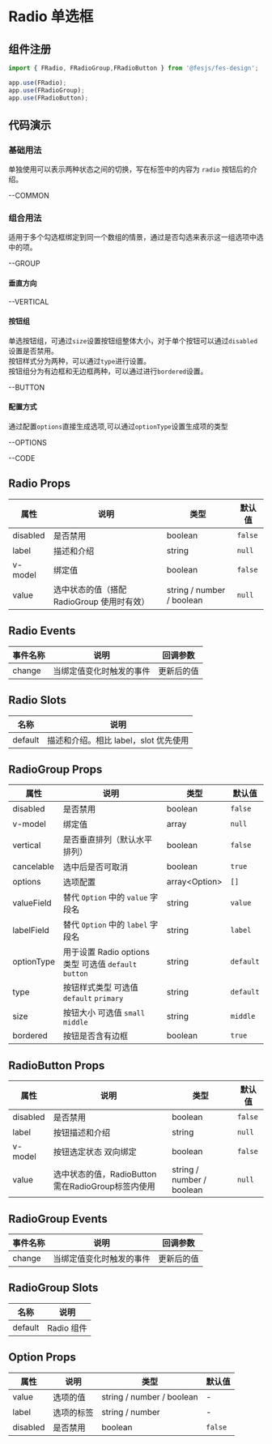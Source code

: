 # Radio 单选框

## 组件注册

```js
import { FRadio, FRadioGroup,FRadioButton } from '@fesjs/fes-design';

app.use(FRadio);
app.use(FRadioGroup);
app.use(FRadioButton);
```

## 代码演示

### 基础用法

单独使用可以表示两种状态之间的切换，写在标签中的内容为 `radio` 按钮后的介绍。

--COMMON

### 组合用法

适用于多个勾选框绑定到同一个数组的情景，通过是否勾选来表示这一组选项中选中的项。

--GROUP

#### 垂直方向

--VERTICAL

#### 按钮组

单选按钮组，可通过`size`设置按钮组整体大小，对于单个按钮可以通过`disabled` 设置是否禁用。   
按钮样式分为两种，可以通过`type`进行设置。  
按钮组分为有边框和无边框两种，可以通过进行`bordered`设置。   

--BUTTON

#### 配置方式
通过配置`options`直接生成选项,可以通过`optionType`设置生成项的类型

--OPTIONS



--CODE

## Radio Props

| 属性     | 说明                                       | 类型                      | 默认值  |
| -------- | ------------------------------------------ | ------------------------- | ------- |
| disabled | 是否禁用                                   | boolean                   | `false` |
| label    | 描述和介绍                                 | string                    | `null`  |
| v-model  | 绑定值                                     | boolean                   | `false` |
| value    | 选中状态的值（搭配 RadioGroup 使用时有效） | string / number / boolean | `null`  |

## Radio Events

| 事件名称 | 说明                     | 回调参数   |
| -------- | ------------------------ | ---------- |
| change   | 当绑定值变化时触发的事件 | 更新后的值 |

## Radio Slots

| 名称    | 说明                                  |
| ------- | ------------------------------------- |
| default | 描述和介绍。相比 label，slot 优先使用 |

## RadioGroup Props

| 属性     | 说明                         | 类型    | 默认值  |
| -------- | ---------------------------- | ------- | ------- |
| disabled | 是否禁用                     | boolean | `false` |
| v-model  | 绑定值                       | array   | `null`  |
| vertical | 是否垂直排列（默认水平排列） | boolean | `false` |
| cancelable | 选中后是否可取消 | boolean | `true` |
| options  | 选项配置                  | array\<Option\>   | `[]`   |
| valueField  | 替代 `Option` 中的 `value` 字段名   | string  | `value`               |
| labelField  | 替代 `Option` 中的 `label` 字段名   | string   | `label`               |
| optionType  | 用于设置 Radio options 类型  可选值 `default` `button`  | string  | `default`               |
| type     | 按钮样式类型  可选值 `default` `primary`   | string | `default`  |
| size     | 按钮大小 可选值 `small` `middle`    | string  | `middle`  |
| bordered    | 按钮是否含有边框             | boolean  | `true`  |

## RadioButton Props

| 属性     | 说明                                       | 类型                      | 默认值  |
| -------- | ------------------------------------------ | ------------------------- | ------- |
| disabled | 是否禁用                                     | boolean                   | `false` |
| label    | 按钮描述和介绍                                  | string                    | `null`  |
| v-model  | 按钮选定状态  双向绑定                         | boolean                   | `false` |
| value    | 选中状态的值，RadioButton需在RadioGroup标签内使用 | string / number / boolean | `null`  |



## RadioGroup Events

| 事件名称 | 说明                     | 回调参数   |
| -------- | ------------------------ | ---------- |
| change   | 当绑定值变化时触发的事件 | 更新后的值 |

## RadioGroup Slots

| 名称    | 说明       |
| ------- | ---------- |
| default | Radio 组件 |


## Option Props

| 属性     | 说明                                      | 类型                               | 默认值  |
| -------- | ----------------------------------------- | ---------------------------------- | ------- |
| value    | 选项的值                                  | string / number / boolean | -       |
| label    | 选项的标签                                 | string / number                    | -       |
| disabled | 是否禁用                                  | boolean                            | `false` |
